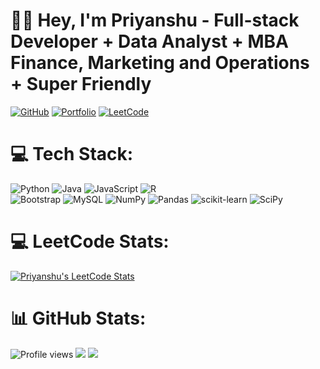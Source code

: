 # 👨‍💻 Hey, I'm Priyanshu - Full-stack Developer + Data Analyst + MBA Finance, Marketing and Operations + Super Friendly

[![GitHub](https://img.shields.io/badge/GitHub-Follow-black?style=flat-square&logo=github)](https://github.com/priyanshuJain-32/)
[![Portfolio](https://img.shields.io/badge/Portfolio-Visit-brightgreen?style=flat-square)](https://github.com/priyanshuJain-32)
[![LeetCode](https://img.shields.io/badge/LeetCode-Profile-orange?style=flat-square&logo=leetcode)](https://leetcode.com/priyanshuJain-32/)

<!-- ![Profile views](https://komarev.com/ghpvc/?username=priyanshuJain-32&color=lightgrey) -->
# 💻 Tech Stack: 
![Python](https://img.shields.io/badge/python-3670A0?style=for-the-badge&logo=python&logoColor=ffdd54) ![Java](https://img.shields.io/badge/java-%23ED8B00.svg?style=for-the-badge&logo=java&logoColor=white) ![JavaScript](https://img.shields.io/badge/javascript-%23323330.svg?style=for-the-badge&logo=javascript&logoColor=%23F7DF1E) ![R](https://img.shields.io/badge/r-%23276DC3.svg?style=for-the-badge&logo=r&logoColor=white) <br>
![Bootstrap](https://img.shields.io/badge/bootstrap-%23563D7C.svg?style=for-the-badge&logo=bootstrap&logoColor=white) ![MySQL](https://img.shields.io/badge/mysql-%2300f.svg?style=for-the-badge&logo=mysql&logoColor=white) ![NumPy](https://img.shields.io/badge/numpy-%23013243.svg?style=for-the-badge&logo=numpy&logoColor=white) ![Pandas](https://img.shields.io/badge/pandas-%23150458.svg?style=for-the-badge&logo=pandas&logoColor=white) ![scikit-learn](https://img.shields.io/badge/scikit--learn-%23F7931E.svg?style=for-the-badge&logo=scikit-learn&logoColor=white) ![SciPy](https://img.shields.io/badge/SciPy-%230C55A5.svg?style=for-the-badge&logo=scipy&logoColor=%white) 
<!-- ![C](https://img.shields.io/badge/c-%2300599C.svg?style=for-the-badge&logo=c&logoColor=white) ![C++](https://img.shields.io/badge/c++-%2300599C.svg?style=for-the-badge&logo=c%2B%2B&logoColor=white) ![CSS3](https://img.shields.io/badge/css3-%231572B6.svg?style=for-the-badge&logo=css3&logoColor=white) ![HTML5](https://img.shields.io/badge/html5-%23E34F26.svg?style=for-the-badge&logo=html5&logoColor=white) -->
<!--![MongoDB](https://img.shields.io/badge/MongoDB-%234ea94b.svg?style=for-the-badge&logo=mongodb&logoColor=white)--> 
<!--![Google Cloud](https://img.shields.io/badge/Google%20Cloud-%234285F4.svg?style=for-the-badge&logo=google-cloud&logoColor=white) ![AWS](https://img.shields.io/badge/AWS-%23FF9900.svg?style=for-the-badge&logo=amazon-aws&logoColor=white)--> 
<!--![TensorFlow](https://img.shields.io/badge/TensorFlow-%23FF6F00.svg?style=for-the-badge&logo=TensorFlow&logoColor=white)-->

# 💻 LeetCode Stats:
[![Priyanshu's LeetCode Stats](https://leetcode-stats.vercel.app/api?username=priyanshuJain-32&theme=Dark)](https://leetcode.com/priyanshuJain-32/)

# 📊 GitHub Stats:
<!--<img align="right" width="300" src="https://user-images.githubusercontent.com/94922914/233508815-a208793f-7564-4ee8-9a01-1c487e22ccef.gif">-->
![Profile views](http://github-profile-summary-cards.vercel.app/api/cards/profile-details?username=priyanshuJain-32&theme=dark)
<img  src="https://streak-stats.demolab.com?user=priyanshuJain-32&theme=aura&hide_border=true&card_width=550"/>
<img  src="https://github-readme-stats.vercel.app/api?username=priyanshuJain-32&theme=aura&include_all_commits=true&card_width=550&hide_border=true&rank_icon=github"/></br>
<!--
**priyanshuJain-32/priyanshuJain-32** is a ✨ _special_ ✨ repository because its `README.md` (this file) appears on your GitHub profile.

Here are some ideas to get you started:

- 🔭 I’m currently working on ...
- 🌱 I’m currently learning ...
- 👯 I’m looking to collaborate on ...
- 🤔 I’m looking for help with ...
- 💬 Ask me about ...
- 📫 How to reach me: ...
- 😄 Pronouns: ...
- ⚡ Fun fact: ...
-->
